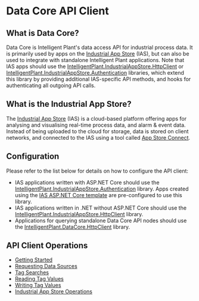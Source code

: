 # Data Core API Client


## What is Data Core?

Data Core is Intelligent Plant's data access API for industrial process data. It is primarily used by apps on the [Industrial App Store](https://appstore.intelligentplant.com) (IAS), but can also be used to integrate with standalone Intelligent Plant applications. Note that IAS apps should use the [IntelligentPlant.IndustrialAppStore.HttpClient](/src/IntelligentPlant.IndustrialAppStore.HttpClient) or [IntelligentPlant.IndustrialAppStore.Authentication](/src/IntelligentPlant.IndustrialAppStore.Authentication) libraries, which extend this library by providing additional IAS-specific API methods, and hooks for authenticating all outgoing API calls.


## What is the Industrial App Store?

The [Industrial App Store](https://appstore.intelligentplant.com) (IAS) is a cloud-based platform offering apps for analysing and visualising real-time process data, and alarm & event data. Instead of being uploaded to the cloud for storage, data is stored on client networks, and connected to the IAS using a tool called [App Store Connect](https://appstore.intelligentplant.com/Home/AppProfile?appId=a73c453df5f447a6aa8a08d2019037a5).


## Configuration

Please refer to the list below for details on how to configure the API client:

- IAS applications written with ASP.NET Core should use the [IntelligentPlant.IndustrialAppStore.Authentication](/src/IntelligentPlant.IndustrialAppStore.Authentication) library. Apps created using the [IAS ASP.NET Core template](/) are pre-configured to use this library.
- IAS applications written in .NET without ASP.NET Core should use the [IntelligentPlant.IndustrialAppStore.HttpClient](/src/IntelligentPlant.IndustrialAppStore.HttpClient) library.
- Applications for querying standalone Data Core API nodes should use the [IntelligentPlant.DataCore.HttpClient](/src/IntelligentPlant.DataCore.HttpClient) library.


## API Client Operations

- [Getting Started](./Getting-Started.md)
- [Requesting Data Sources](./Requesting-Data-Sources.md)
- [Tag Searches](./Tag-Searches.md)
- [Reading Tag Values](./Reading-Tag-Values.md)
- [Writing Tag Values](./Writing-Tag-Values.md)
- [Industrial App Store Operations](./Industrial-App-Store-Operations.md)
